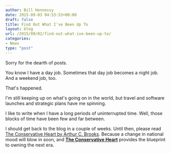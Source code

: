 ```yaml
---
author: Bill Hennessy
date: 2015-09-03 04:53:53+00:00
draft: false
title: Find Out What I've Been Up To
layout: blog
url: /2015/09/02/find-out-what-ive-been-up-to/
categories:
- News
type: "post"
---
```


Sorry for the dearth of posts.

You know I have a day job. Sometimes that day job becomes a night job. And a weekend job, too.

That's happened.

I'm still keeping up on what's going on in the world, but travel and software launches and strategic plans have me spinning.

I like to write when I have a long periods of uninterrupted time. Well, those blocks of time have been few and far between.

I should get back to the blog in a couple of weeks. Until then, please read [The Conservative Heart by Arthur C. Brooks](https://amzn.to/1LWhKqa). Because a change in national mood will blow in soon, and [**The Conservative Heart**](https://amzn.to/1LWhKqa) provides the blueprint to owning the next era.

